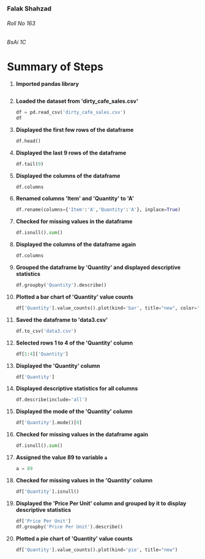 ### Falak Shahzad 
###### Roll No 163
###### BsAi 1C

# Summary of Steps

1. **Imported pandas library**
    ```python
    ```

2. **Loaded the dataset from 'dirty_cafe_sales.csv'**
    ```python
    df = pd.read_csv('dirty_cafe_sales.csv')
    df
    ```

3. **Displayed the first few rows of the dataframe**
    ```python
    df.head()
    ```

4. **Displayed the last 9 rows of the dataframe**
    ```python
    df.tail(9)
    ```

5. **Displayed the columns of the dataframe**
    ```python
    df.columns
    ```

6. **Renamed columns 'Item' and 'Quantity' to 'A'**
    ```python
    df.rename(columns={'Item':'A','Quantity':'A'}, inplace=True)
    ```

7. **Checked for missing values in the dataframe**
    ```python
    df.isnull().sum()
    ```

8. **Displayed the columns of the dataframe again**
    ```python
    df.columns
    ```

9. **Grouped the dataframe by 'Quantity' and displayed descriptive statistics**
    ```python
    df.groupby('Quantity').describe()
    ```

10. **Plotted a bar chart of 'Quantity' value counts**
    ```python
    df['Quantity'].value_counts().plot(kind='bar', title="new", color='blue')
    ```

11. **Saved the dataframe to 'data3.csv'**
    ```python
    df.to_csv('data3.csv')
    ```

12. **Selected rows 1 to 4 of the 'Quantity' column**
    ```python
    df[1:4]['Quantity']
    ```

13. **Displayed the 'Quantity' column**
    ```python
    df['Quantity']
    ```

14. **Displayed descriptive statistics for all columns**
    ```python
    df.describe(include='all')
    ```

15. **Displayed the mode of the 'Quantity' column**
    ```python
    df['Quantity'].mode()[0]
    ```

16. **Checked for missing values in the dataframe again**
    ```python
    df.isnull().sum()
    ```

17. **Assigned the value 89 to variable `a`**
    ```python
    a = 89
    ```

18. **Checked for missing values in the 'Quantity' column**
    ```python
    df['Quantity'].isnull()
    ```

19. **Displayed the 'Price Per Unit' column and grouped by it to display descriptive statistics**
    ```python
    df['Price Per Unit']
    df.groupby('Price Per Unit').describe()
    ```

20. **Plotted a pie chart of 'Quantity' value counts**
    ```python
    df['Quantity'].value_counts().plot(kind='pie', title="new")
    ```
